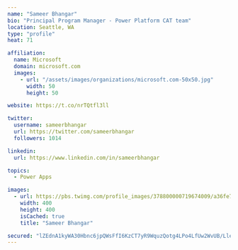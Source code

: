 ```yaml
---
name: "Sameer Bhangar"
bio: "Principal Program Manager - Power Platform CAT team"
location: Seattle, WA
type: "profile"
heat: 71

affiliation:
  name: Microsoft
  domain: microsoft.com
  images:
    - url: "/assets/images/organizations/microsoft.com-50x50.jpg"
      width: 50
      height: 50

website: https://t.co/nrTQtfl3ll

twitter:
  username: sameerbhangar
  url: https://twitter.com/sameerbhangar
  followers: 1014

linkedin:
  url: https://www.linkedin.com/in/sameerbhangar

topics:
  - Power Apps

images:
  - url: https://pbs.twimg.com/profile_images/378800000719674009/a36fe7ddfab1778b76e5793772e43798_400x400.jpeg
    width: 400
    height: 400
    isCached: true
    title: "Sameer Bhangar"

secured: "lZEdnA1kyWA30Hbnc6jpQWsFfI6KzCT7yR9WquzQotg4LPo4LfUw2WvUB/LlepzZGV6UC7XjD6oMtRyiECsBaiYKqYDpiLG9Ow4EiVrVWJxCfd+0ku2UetXMBSGv03YsMQBLnNxHINlHt7HDVB8SZhqicmeSrG5gEeJLn3ayV3rM8YEA7TwQLkpD+IDf+6pevAww6lmRycQjGkFdeJScYvu2g8zPsl5a42Z1cmWwoVyVhkpScvNnMH60+lftaR4i+LkQPTqfeTtOUIOAhg9QdRSZ78cKH3agzSQfRddYRVSxPBwoM4culgs4gI1rulzB4D7tQ1pt+uaQNOO93CURj7dG+Lw/5hwDw4MES+nAbNZGZ6NYjPG/Bjyhorbpr3LhaVGwWA4mj5WNA87SePv2WJ9Vi/GqoG5NoMPfhZ8/SSw=;VfUEjpgiQO+pWxK6FA/Rvg=="
---
```


